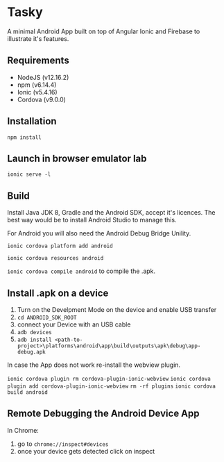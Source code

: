 # Tasky

A minimal Android App built on top of Angular Ionic and Firebase to illustrate it's features.

## Requirements
* NodeJS (v12.16.2)
* npm (v6.14.4)
* Ionic (v5.4.16)
* Cordova (v9.0.0)

## Installation

``npm install``

## Launch in browser emulator lab

``ionic serve -l``

## Build

Install Java JDK 8, Gradle and the Android SDK, accept it's licences. The best way would be to install Android Studio to manage this.

For Android you will also need the Android Debug Bridge Unility.

``ionic cordova platform add android``

``ionic cordova resources android``

``ionic cordova compile android`` to compile the .apk.

## Install .apk on a device

1. Turn on the Develpment Mode on the device and enable USB transfer
2. ``cd ANDROID_SDK_ROOT`` 
3. connect your Device with an USB cable
4. ``adb devices``
5. ``adb install <path-to-project>\platforms\android\app\build\outputs\apk\debug\app-debug.apk``

In case the App does not work re-install the webview plugin.

``ionic cordova plugin rm cordova-plugin-ionic-webview``
``ionic cordova plugin add cordova-plugin-ionic-webview``
``rm -rf plugins``
``ionic cordova build android``

## Remote Debugging the Android Device App

In Chrome: 

1. go to ``chrome://inspect#devices``
2. once your device gets detected click on inspect
